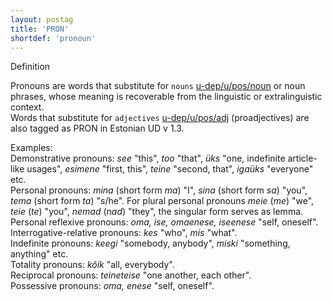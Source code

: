 ```yaml
---
layout: postag
title: 'PRON'
shortdef: 'pronoun'
---
```

Definition


Pronouns are words that substitute for <code>nouns</code> [u-dep/u/pos/noun]() or noun phrases, whose meaning is recoverable from the linguistic or extralinguistic context.<br/>
Words that substitute for <code>adjectives</code> [u-dep/u/pos/adj]() (proadjectives) are also tagged as PRON in Estonian UD v 1.3.


Examples:<br/>
Demonstrative pronouns: <i>see</i> "this", <i>too</i> "that", <i>üks</i> "one, indefinite article-like usages", <i>esimene</i> "first, this", <i>teine</i> "second, that", <i>igaüks</i> "everyone" etc.<br/>
Personal pronouns: <i>mina</i> (short form <i>ma</i>) "I", <i>sina</i> (short form <i>sa</i>) "you", <i>tema</i> (short form <i>ta</i>) "s/he". For plural personal pronouns <i>meie</i> (<i>me</i>) "we", <i>teie</i> (<i>te</i>) "you", <i>nemad</i> (<i>nad</i>) "they", the singular form serves as lemma.<br/>
Personal reflexive pronouns: <i>oma, ise, omaenese, iseenese</i> "self, oneself".<br/>
Interrogative-relative pronouns: <i>kes</i> "who", <i>mis</i> "what".<br/>
Indefinite pronouns: <i>keegi</i> "somebody, anybody", <i>miski</i> "something, anything" etc.<br/>
Totality pronouns: <i>kõik</i> "all, everybody".<br/>
Reciprocal pronouns: <i>teineteise</i> "one another, each other".<br/>
Possessive pronouns: <i>oma, enese</i> "self, oneself".<br/>
<!-- Interlanguage links updated So kvě 14 19:01:53 CEST 2022 -->
